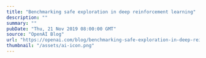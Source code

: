 ```yaml
---
title: "Benchmarking safe exploration in deep reinforcement learning"
description: ""
summary: ""
pubDate: "Thu, 21 Nov 2019 08:00:00 GMT"
source: "OpenAI Blog"
url: "https://openai.com/blog/benchmarking-safe-exploration-in-deep-reinforcement-learning"
thumbnail: "/assets/ai-icon.png"
---
```


